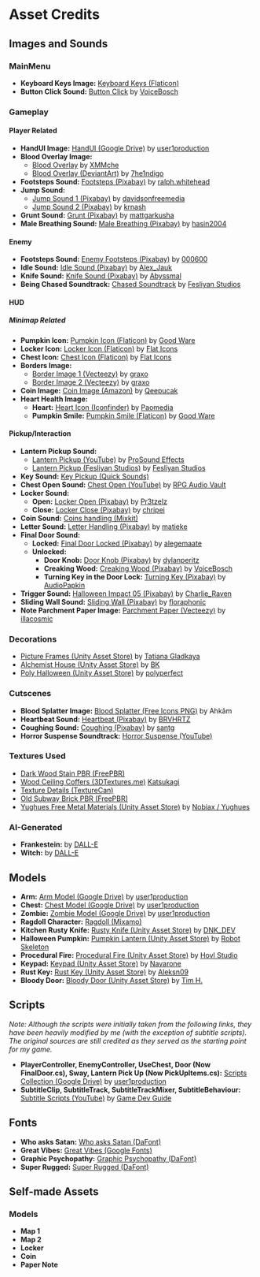 # Asset Credits

## Images and Sounds

### MainMenu

- **Keyboard Keys Image:** [Keyboard Keys (Flaticon)](https://www.flaticon.com/packs/keyboard-keys-9?utm_source=chatgpt.com)
- **Button Click Sound:** [Button Click](https://pixabay.com/sound-effects/menu-select-button-182476/) by [VoiceBosch](https://pixabay.com/sound-effects/menu-select-button-182476/)

### Gameplay

#### Player Related

- **HandUI Image:** [HandUI (Google Drive)](https://drive.google.com/drive/folders/1Yekgbp8GlIO0o3Lc6LIHLwZBg0GguEVe) by [user1production](https://www.youtube.com/@user1productions883)
- **Blood Overlay Image:**
  - [Blood Overlay](https://pngtree.com/freepng/blood-border-red_7523282.html) by [XMMche](https://pngtree.com/xmmche_28953590?type=1)
  - [Blood Overlay (DeviantArt)](https://www.deviantart.com/7he1ndigo/art/Blood-Vignette-704205045) by [7he1ndigo](https://www.deviantart.com/7he1ndigo/gallery)
- **Footsteps Sound:** [Footsteps (Pixabay)](https://pixabay.com/sound-effects/walking-on-a-wooden-floor-14743/) by [ralph.whitehead](https://pixabay.com/users/freesound_community-46691455/)
- **Jump Sound:**
  - [Jump Sound 1 (Pixabay)](https://pixabay.com/sound-effects/jumping-on-wooden-floor-41234/) by [davidsonfreemedia](https://pixabay.com/users/freesound_community-46691455/)
  - [Jump Sound 2 (Pixabay)](https://pixabay.com/sound-effects/jumping-onto-wooden-floor-79941/) by [krnash](https://pixabay.com/users/freesound_community-46691455/)
- **Grunt Sound:** [Grunt (Pixabay)](https://pixabay.com/sound-effects/grunts-33249/) by [mattgarkusha](https://pixabay.com/users/freesound_community-46691455/)
- **Male Breathing Sound:** [Male Breathing (Pixabay)](https://pixabay.com/sound-effects/breathing-fast-247449/) by [hasin2004](https://pixabay.com/users/hasin2004-46173687/)

#### Enemy

- **Footsteps Sound:** [Enemy Footsteps (Pixabay)](https://pixabay.com/sound-effects/stompwav-14753/) by [000600](https://pixabay.com/users/freesound_community-46691455/)
- **Idle Sound:** [Idle Sound (Pixabay)](https://pixabay.com/sound-effects/monster-211717/) by [Alex_Jauk](https://pixabay.com/users/alex_jauk-16800354/)
- **Knife Sound:** [Knife Sound (Pixabay)](https://pixabay.com/sound-effects/slashkut-108175/) by [Abyssmal](https://pixabay.com/users/freesound_community-46691455/)
- **Being Chased Soundtrack:** [Chased Soundtrack](https://www.fesliyanstudios.com/royalty-free-music/download/house-of-horrors/2841) by [Fesliyan Studios](https://www.fesliyanstudios.com/)

#### HUD

##### Minimap Related

- **Pumpkin Icon:** [Pumpkin Icon (Flaticon)](https://www.flaticon.com/free-icon/pumpkin_685849?term=pumpkin+head&page=1&position=18&origin=search&related_id=685849) by [Good Ware](https://www.flaticon.com/authors/good-ware)
- **Locker Icon:** [Locker Icon (Flaticon)](https://www.flaticon.com/free-icon/storage_3967533?term=locker&page=1&position=43&origin=search&related_id=3967533) by [Flat Icons](https://www.flaticon.com/authors/flat-icons)
- **Chest Icon:** [Chest Icon (Flaticon)](https://www.flaticon.com/free-icon/treasure_1355958?term=chest&page=1&position=27&origin=tag&related_id=1355958) by [Flat Icons](https://www.flaticon.com/authors/smashicons)
- **Borders Image:**
  - [Border Image 1 (Vecteezy)](https://www.vecteezy.com/png/51045274-halloween-circle-border-transparent) by [graxo](https://www.vecteezy.com/members/graxo)
  - [Border Image 2 (Vecteezy)](https://www.vecteezy.com/png/51045270-halloween-border-copy-space-area) by [graxo](https://www.vecteezy.com/members/graxo)
- **Coin Image:** [Coin Image (Amazon)](https://www.amazon.co.uk/Qeepucak-Halloween-Pumpkins-DDecorations-Souvenir/dp/B0D7CLYLMZ) by [Qeepucak](https://www.amazon.co.uk/s?k=Qeepucak)
- **Heart Health Image:**
  - **Heart:** [Heart Icon (Iconfinder)](https://www.iconfinder.com/icons/299063/heart_icon) by [Paomedia](https://www.iconfinder.com/paomedia)
  - **Pumpkin Smile:** [Pumpkin Smile (Flaticon)](https://www.flaticon.com/free-icon/pumpkin_685859) by [Good Ware](https://www.flaticon.com/authors/good-ware)

#### Pickup/Interaction

- **Lantern Pickup Sound:**
  - [Lantern Pickup (YouTube)](https://www.youtube.com/watch?v=QC39Hl6A-1g) by [ProSound Effects](https://www.prosoundeffects.com/)
  - [Lantern Pickup (Fesliyan Studios)](https://www.fesliyanstudios.com/royalty-free-music/download/phantom-in-the-organ/1275) by [Fesliyan Studios](https://www.fesliyanstudios.com/)
- **Key Sound:** [Key Pickup (Quick Sounds)](https://quicksounds.com/sound/11094/pickup-key-10)
- **Chest Open Sound:** [Chest Open (YouTube)](https://www.youtube.com/watch?v=5u8Z82IITLI) by [RPG Audio Vault](https://www.patreon.com/rpgaudiovault)
- **Locker Sound:**
  - **Open:** [Locker Open (Pixabay)](https://pixabay.com/sound-effects/locker-openingclosing-40866/) by [Pr3tzelz](https://pixabay.com/users/freesound_community-46691455/)
  - **Close:** [Locker Close (Pixabay)](https://pixabay.com/sound-effects/locker-slam-1-101485/) by [chripei](https://pixabay.com/users/freesound_community-46691455/)
- **Coin Sound:** [Coins handling (Mixkit)](https://mixkit.co/free-sound-effects/coin/)
- **Letter Sound:** [Letter Handling (Pixabay)](https://pixabay.com/sound-effects/opening-letter-and-handling-paper-68370/) by [matieke](https://pixabay.com/users/freesound_community-46691455/)
- **Final Door Sound:**
  - **Locked:** [Final Door Locked (Pixabay)](https://pixabay.com/sound-effects/rattling-door-81387/) by [alegemaate](https://pixabay.com/users/freesound_community-46691455/)
  - **Unlocked:**
    - **Door Knob:** [Door Knob (Pixabay)](https://pixabay.com/sound-effects/door-knob-68960/) by [dylanperitz](https://pixabay.com/users/freesound_community-46691455/)
    - **Creaking Wood:** [Creaking Wood (Pixabay)](https://pixabay.com/sound-effects/creaking-wood-199971/) by [VoiceBosch](https://pixabay.com/users/voicebosch-30143949/)
    - **Turning Key in the Door Lock:** [Turning Key (Pixabay)](https://pixabay.com/sound-effects/turning-key-in-the-door-lock-304969/) by [AudioPapkin](http://pixabay.com/users/audiopapkin-14728698/)
- **Trigger Sound:** [Halloween Impact 05 (Pixabay)](https://pixabay.com/sound-effects/halloween-impact-05-93808/) by [Charlie_Raven](https://pixabay.com/users/charlie_raven-26171802/)
- **Sliding Wall Sound:** [Sliding Wall (Pixabay)](https://pixabay.com/sound-effects/push-stone-statue-1-188171/) by [floraphonic](https://pixabay.com/users/floraphonic-38928062/)
- **Note Parchment Paper Image:** [Parchment Paper (Vecteezy)](https://www.vecteezy.com/png/52215028-old-antique-paper-parchment) by [illacosmic](https://www.vecteezy.com/members/106392952000268293547)

### Decorations

- [Picture Frames (Unity Asset Store)](https://assetstore.unity.com/packages/3d/props/furniture/picture-frames-301169) by [Tatiana Gladkaya](https://assetstore.unity.com/publishers/26384)
- [Alchemist House (Unity Asset Store)](https://assetstore.unity.com/packages/3d/environments/alchemist-house-112442) by [BK](https://assetstore.unity.com/publishers/17659)
- [Poly Halloween (Unity Asset Store)](https://assetstore.unity.com/packages/3d/props/poly-halloween-236625) by [polyperfect](https://assetstore.unity.com/publishers/19123)

### Cutscenes

- **Blood Splatter Image:** [Blood Splatter (Free Icons PNG)](https://www.freeiconspng.com/img/44474) by Ahkâm
- **Heartbeat Sound:** [Heartbeat (Pixabay)](https://pixabay.com/sound-effects/heartbeat-02-225103/) by [BRVHRTZ](https://pixabay.com/users/brvhrtz-33128829/)
- **Coughing Sound:** [Coughing (Pixabay)](https://pixabay.com/sound-effects/cough-voice-12330/) by [santg](https://pixabay.com/users/santg-22443510/)
- **Horror Suspense Soundtrack:** [Horror Suspense (YouTube)](https://www.youtube.com/watch?v=g4twzqvxHrk)

### Textures Used

- [Dark Wood Stain PBR (FreePBR)](https://freepbr.com/product/dark-wood-stain-pbr/)
- [Wood Ceiling Coffers (3DTextures.me)](https://3dtextures.me/2020/12/22/wood-ceiling-coffers-002/) [Katsukagi](https://3dtextures.me/author/gendosplace/)
- [Texture Details (TextureCan)](https://www.texturecan.com/details/572/)
- [Old Subway Brick PBR (FreePBR)](https://freepbr.com/product/old-subway-brick-pbr/)
- [Yughues Free Metal Materials (Unity Asset Store)](https://assetstore.unity.com/packages/2d/textures-materials/metals/yughues-free-metal-materials-12949?srsltid=AfmBOor6qOGcIKXY1QjpE-GKdd9xq6bDt-mzoWRGOABxSEkmaz1kdT-s) by [Nobiax / Yughues](https://assetstore.unity.com/publishers/4986)

### AI-Generated
- **Frankestein:** by [DALL-E](https://openai.com/index/dall-e-2/)
- **Witch:** by [DALL-E](https://openai.com/index/dall-e-2/)

## Models

- **Arm:** [Arm Model (Google Drive)](https://drive.google.com/drive/folders/1yRuGXHGHesCBgSzls0kkWXy2yfHHCPqb) by [user1production](https://www.youtube.com/@user1productions883)
- **Chest:** [Chest Model (Google Drive)](https://drive.google.com/drive/folders/1gH5YIdbIBOQI1fx6lgBEDMxvPQ3753K-) by [user1production](https://www.youtube.com/@user1productions883)
- **Zombie:** [Zombie Model (Google Drive)](https://drive.google.com/drive/folders/1jKnXUKCYkA9TVDhtGpY3Un5PWo9eQZyk) by [user1production](https://www.youtube.com/@user1productions883)
- **Ragdoll Character:** [Ragdoll (Mixamo)](https://www.mixamo.com/#/?page=1&query=Romero&type=Character)
- **Kitchen Rusty Knife:** [Rusty Knife (Unity Asset Store)](https://assetstore.unity.com/packages/3d/props/weapons/hq-kitchen-rusty-knife-83994?srsltid=AfmBOooLOxy1SqkKCHfWAjd7_7vG2Ee_4eyk0mfr8ENga5WMP3Fp37C0) by [DNK_DEV](https://assetstore.unity.com/publishers/18994)
- **Halloween Pumpkin:** [Pumpkin Lantern (Unity Asset Store)](https://assetstore.unity.com/packages/3d/props/halloween-pumpkin-lantern-153723) by [Robot Skeleton](https://assetstore.unity.com/publishers/40977)
- **Procedural Fire:** [Procedural Fire (Unity Asset Store)](https://assetstore.unity.com/packages/vfx/particles/fire-explosions/procedural-fire-141496) by [Hovl Studio](https://assetstore.unity.com/publishers/28391)
- **Keypad:** [Keypad (Unity Asset Store)](https://assetstore.unity.com/packages/3d/props/electronics/keypad-free-262151) by [Navarone](https://assetstore.unity.com/publishers/73410)
- **Rust Key:** [Rust Key (Unity Asset Store)](https://assetstore.unity.com/packages/3d/props/rust-key-167590) by [Aleksn09](https://assetstore.unity.com/publishers/39424)
- **Bloody Door:** [Bloody Door (Unity Asset Store)](https://assetstore.unity.com/packages/3d/props/interior/tim-s-horror-assets-the-bloody-door-70847) by [Tim H.](https://assetstore.unity.com/publishers/16233)

## Scripts

*Note: Although the scripts were initially taken from the following links, they have been heavily modified by me (with the exception of subtitle scripts). The original sources are still credited as they served as the starting point for my game.*

- **PlayerController, EnemyController, UseChest, Door (Now FinalDoor.cs), Sway, Lantern Pick Up (Now PickUpItems.cs):** [Scripts Collection (Google Drive)](https://drive.google.com/drive/folders/1LRi0tOeAhxLp62AU6AbM06ChW34JkaDy) by [user1production](https://www.youtube.com/@user1productions883)
- **SubtitleClip, SubtitleTrack, SubtitleTrackMixer, SubtitleBehaviour:** [Subtitle Scripts (YouTube)](https://www.youtube.com/watch?v=12bfRIvqLW4) by [Game Dev Guide](https://www.youtube.com/@GameDevGuide)

## Fonts

- **Who asks Satan:** [Who asks Satan (DaFont)](https://www.dafont.com/who-asks-satan.font)
- **Great Vibes:** [Great Vibes (Google Fonts)](https://fonts.google.com/specimen/Great+Vibes)
- **Graphic Psychopathy:** [Graphic Psychopathy (DaFont)](https://www.dafont.com/graphic-psychopathy.font)
- **Super Rugged:** [Super Rugged (DaFont)](https://www.dafont.com/super-rugged.font)

## Self-made Assets

### Models

- **Map 1**
- **Map 2**
- **Locker**
- **Coin**
- **Paper Note**
